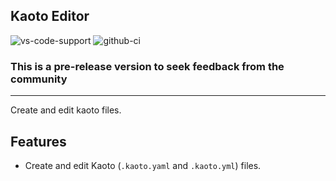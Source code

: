 ## Kaoto Editor

![vs-code-support](https://img.shields.io/badge/Visual%20Studio%20Code-1.46.0+-blue.svg)
![github-ci](https://github.com/kiegroup/kie-tools/actions/workflows/monorepo_pr_ci_full.yml/badge.svg)

### **This is a pre-release version to seek feedback from the community**

---

Create and edit kaoto files.

## Features

- Create and edit Kaoto (`.kaoto.yaml` and `.kaoto.yml`) files.
